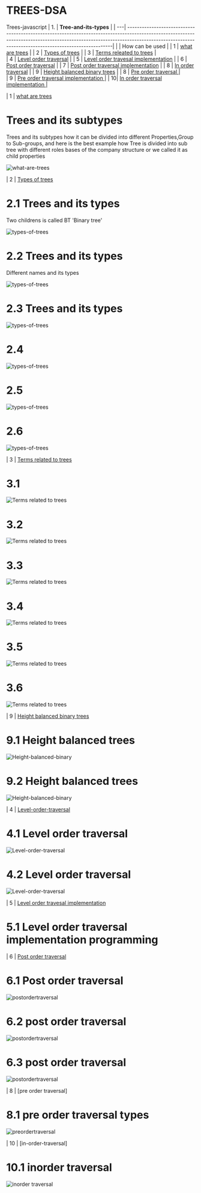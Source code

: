 # TREES-DSA
Trees-javascript
| 1. | **Tree-and-its-types**                                                                                                                                                        |
| ---| ------------------------------------------------------------------------------------------------------------------------------------------------------------------------------------------------------------------------------------|
|    | How can be used                                                                                                                                                          |
| 1 | [what are trees](#)                                                                                                                                                       |
| 2 | [Types of trees](#)                                                                                                                                                       |
| 3 | [Terms releated to trees](#)                                                                                                                                             |                                                                                                                                                         
| 4 | [Level order traversal](#)                                                                                                                                                |
| 5 | [Level order travesal implementation](#)                                                                                                                                  |
| 6 | [Post order traversal](#)                                                                                                                                                 |
| 7 | [Post order traversal implementation](#)                                                                                                                                  |
| 8 | [In order traversal](#)                                                                                                                                                   |
| 9 | [Height balanced binary trees](#)                                                                                                                                         |
| 8 | [Pre order traversal ](#)                                                                                                                                                |       
| 9 | [Pre order traversal implementation ](#)                                                                                                                                 | 
| 10| [In order traversal implementation ](#)                                                                                                                                  |    






| 1 | [what are trees](#)  
# Trees and its subtypes
<p> Trees and its subtypes how it can be divided into different Properties,Group to Sub-groups, and here is the best example how Tree is divided into sub tree with different roles bases of the company structure or we called it as child properties </p> 

![what-are-trees](./whataretrees/image1.png)


| 2 | [Types of trees](#)    
# 2.1 Trees and its types
<p> Two childrens is called BT 'Binary tree' </p>

![types-of-trees](./typesoftrees/image1.png)

# 2.2 Trees and its types
<p> Different names and its types </p>

![types-of-trees](./typesoftrees/image2.png)

# 2.3 Trees and its types 

![types-of-trees](./typesoftrees/image3.png)

# 2.4 
![types-of-trees](./typesoftrees/image4.png)

# 2.5
![types-of-trees](./typesoftrees/image5.png)

# 2.6
![types-of-trees](./typesoftrees/image6.png)

| 3 | [Terms related to trees](#)

# 3.1
![Terms related to trees](./TermsrelatedtoTrees/image1.png)

# 3.2
![Terms related to trees](./TermsrelatedtoTrees/image2.png)

# 3.3
![Terms related to trees](./TermsrelatedtoTrees/image3.png)

# 3.4
![Terms related to trees](./TermsrelatedtoTrees/image4.png)

# 3.5
![Terms related to trees](./TermsrelatedtoTrees/image5.png)

# 3.6
![Terms related to trees](./TermsrelatedtoTrees/image6.png)



| 9 | [Height balanced binary trees](#)    
# 9.1 Height balanced trees
![Height-balanced-binary](./heightbalancedbinarytree/image1.png)

# 9.2 Height balanced trees
![Height-balanced-binary](./heightbalancedbinarytree/image2.png)


| 4 | [Level-order-traversal](#)
# 4.1 Level order traversal
![Level-order-traversal](./levelordertraversal/image1.png)


# 4.2 Level order traversal
![Level-order-traversal](./levelordertraversal/image2.png)


| 5 | [Level order travesal implementation](#)
# 5.1 Level order traversal implementation programming


| 6 | [Post order traversal](#) 
# 6.1 Post order traversal
![postordertraversal](./postordertraversal/image1.png)

# 6.2 post order traversal
![postordertraversal](./postordertraversal/image2.png)

# 6.3 post order traversal
![postordertraversal](./postordertraversal/image3.png)

| 8 | [pre order traversal]
# 8.1 pre order traversal types
![preordertraversal](./preordertraversal/image1.png)

| 10 | [in-order-traversal]
# 10.1 inorder traversal
![inorder traversal](./inordertraversal/image1.png)
